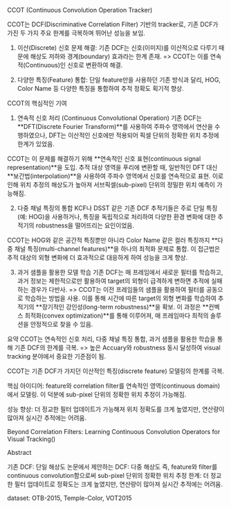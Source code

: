 CCOT (Continuous Convolution Operation Tracker)

CCOT는 DCF(Discriminative Correlation Filter) 기반의 tracker로, 기존 DCF가 가진 두 가지 주요 한계를 극복하며 뛰어난 성능을 보임.

1. 이산(Discrete) 신호 문제 해결: 기존 DCF는 신호(이미지)를 이산적으로 다루기 때문에 해상도 저하와 경계(boundary) 효과라는 한계 존재. 
=> CCOT는 이를 연속적(Continuous)인 신호로 변환하여 해결.

2. 다양한 특징(Feature) 통합: 단일 feature만을 사용하던 기존 방식과 달리, HOG, Color Name 등 다양한 특징을 통합하여 추적 정확도 획기적 향상.

CCOT의 핵심적인 기여

1. 연속적 신호 처리 (Continuous Convolutional Operation)
기존 DCF는 **DFT(Discrete Fourier Transform)**를 사용하여 주파수 영역에서 연산을 수행하였으나, DFT는 이산적인 신호에만 적용되어 픽셀 단위의 정확한 위치 추정에 한계가 있었음.

CCOT는 이 문제를 해결하기 위해 **연속적인 신호 표현(continuous signal representation)**을 도입. 추적 대상 영역을 푸리에 변환할 때, 일반적인 DFT 대신 **보간법(interpolation)**을 사용하여 주파수 영역에서 신호를 연속적으로 표현. 이로 인해 위치 추정의 해상도가 높아져 서브픽셀(sub-pixel) 단위의 정밀한 위치 예측이 가능해짐.

2. 다중 채널 특징의 통합
KCF나 DSST 같은 기존 DCF 추적기들은 주로 단일 특징(예: HOG)을 사용하거나, 특징을 독립적으로 처리하여 다양한 환경 변화에 대한 추적기의 robustness을 떨어뜨리는 요인이었음.

CCOT는 HOG와 같은 공간적 특징뿐만 아니라 Color Name 같은 컬러 특징까지 **다중 채널 특징(multi-channel features)**을 하나의 최적화 문제로 통합. 이 접근법은 추적 대상의 외형 변화에 더 효과적으로 대응하게 하여 성능을 크게 향상.

3. 과거 샘플을 활용한 모델 학습
기존 DCF는 매 프레임에서 새로운 필터를 학습하고, 과거 정보는 제한적으로만 활용하여 target의 외형이 급격하게 변하면 추적에 실패하는 경우가 다반사.
=> CCOT는 이전 프레임들의 샘플을 활용하여 필터를 공동으로 학습하는 방법을 사용. 이를 통해 시간에 따른 target의 외형 변화를 학습하여 추적기의 **장기적인 강인성(long-term robustness)**을 확보. 이 과정은 **컨벡스 최적화(convex optimization)**를 통해 이루어져, 매 프레임마다 최적의 솔루션을 안정적으로 찾을 수 있음.

요약
CCOT는 연속적인 신호 처리, 다중 채널 특징 통합, 과거 샘플을 활용한 학습을 통해 기존 DCF의 한계를 극복. 
=> 높은 Accuary와 robustness 동시 달성하여 visual tracking 분야에서 중요한 기준점이 됨.





CCOT는 기존 DCF가 가지던 이산적인 특징(discrete feature) 모델링의 한계를 극복.

핵심 아이디어: feature와 correlation filter를 연속적인 영역(continuous domain)에서 모델링. 이 덕분에 sub-pixel 단위의 정확한 위치 추정이 가능해짐.

성능 향상: 더 정교한 필터 업데이트가 가능해져 위치 정확도를 크게 높였지만, 연산량이 많아져 실시간 추적에는 어려움.


Beyond Correlation Filters: Learning Continuous Convolution Operators for Visual Tracking()

Abstract

기존 DCF: 단일 해상도
논문에서 제안하는 DCF: 다중 해상도 즉, feature와 filter를 continuous convolution함으로써 sub-pixel 단위의 정확한 위치 추정
한계: 더 정교한 필터 업데이트로 정확도는 크게 높였지만, 연산량이 많아져 실시간 추적에는 어려움.

dataset: OTB-2015, Temple-Color, VOT2015

